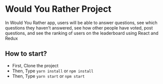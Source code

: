 # Would You Rather Project

In Would You Rather app, users will be able to answer questions, see which questions they haven’t answered, see how other people have voted, post questions, and see the ranking of users on the leaderboard using React and Redux

## How to start?
* First, Clone the project 
* Then, Type `yarn install` or `npm install`
* Then, Type `yarn start` or `npm start`
